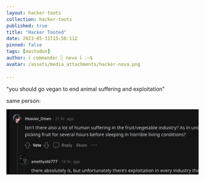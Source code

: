 ```yaml
---
layout: hacker-toots
collection: hacker-toots
published: true
title: "Hacker Tooted"
date: 2023-05-31T15:58:11Z
pinned: false
tags: [mastodon]
author: ⸸ commander ░ nova ⸸ :~$
avatar: /assets/media_attachments/hacker-nova.png

---
```


<p>&quot;you should go vegan to end animal suffering and exploitation&quot;</p><p>same person:</p>

![media](/assets/media_attachments/files/110/464/118/488/805/691/original/8efba1917e9a3848.png)
